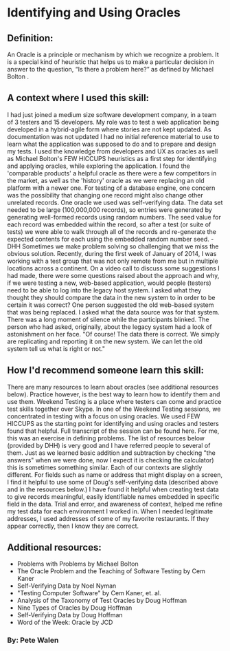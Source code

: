 # Identifying and Using Oracles
## Definition: 
An Oracle is a principle or mechanism by which we recognize a problem. It is a special kind of heuristic that helps us to make a particular decision in answer to the question, “Is there a problem here?” as defined by Michael Bolton . 

## A context where I used this skill: 
I had just joined a medium size software development company, in a team of 3 testers and 15 developers. My role was to test a web application being developed in a hybrid-agile form where stories are not kept updated. As documentation was not updated I had no initial reference material to use to learn what the application was supposed to do and to prepare and design my tests. I used the knowledge from developers and UX as oracles as well as Michael Bolton's FEW HICCUPS heuristics as a first step for identifying and applying oracles, while exploring the application. I found the 'comparable products' a helpful oracle as there were a few competitors in the market, as well as the 'history' oracle as we were replacing an old platform with a newer one. For testing of a database engine, one concern was the possibility that changing one record might also change other unrelated records. One oracle we used was self-verifying data. The data set needed to be large (100,000,000 records), so entries were generated by generating well-formed records using random numbers. The seed value for each record was embedded within the record, so after a test (or suite of tests) we were able to walk through all of the records and re-generate the expected contents for each using the embedded random number seed. - DHH Sometimes we make problem solving so challenging that we miss the obvious solution. Recently, during the first week of January of 2014, I was working with a test group that was not only remote from me but in multiple locations across a continent. On a video call to discuss some suggestions I had made, there were some questions raised about the approach and why, if we were testing a new, web-based application, would people (testers) need to be able to log into the legacy host system. I asked what they thought they should compare the data in the new system to in order to be certain it was correct? One person suggested the old web-based system that was being replaced. I asked what the data source was for that system. There was a long moment of silence while the participants blinked. The person who had asked, originally, about the legacy system had a look of astonishment on her face. "Of course! The data there is correct. We simply are replicating and reporting it on the new system. We can let the old system tell us what is right or not." 

## How I'd recommend someone learn this skill: 
There are many resources to learn about oracles (see additional resources below). Practice however, is the best way to learn how to identify them and use them. Weekend Testing is a place where testers can come and practice test skills together over Skype. In one of the Weekend Testing sessions, we concentrated in testing with a focus on using oracles. We used FEW HICCUPS as the starting point for identifying and using oracles and testers found that helpful. Full transcript of the session can be found here. For me, this was an exercise in defining problems. The list of resources below (provided by DHH) is very good and I have referred people to several of them. Just as we learned basic addition and subtraction by checking "the answers" when we were done, now I expect it is checking the calculator) this is sometimes something similar. Each of our contexts are slightly different. For fields such as name or address that might display on a screen, I find it helpful to use some of Doug's self-verifying data (described above and in the resources below.) I have found it helpful when creating test data to give records meaningful, easily identifiable names embedded in specific field in the data. Trial and error, and awareness of context, helped me refine my test data for each environment I worked in. When I needed legitimate addresses, I used addresses of some of my favorite restaurants. If they appear correctly, then I know they are correct. 

## Additional resources: 
* Problems with Problems by Michael Bolton 
* The Oracle Problem and the Teaching of Software Testing by Cem Kaner 
* Self-Verifying Data by Noel Nyman 
* "Testing Computer Software" by Cem Kaner, et. al. 
* Analysis of the Taxonomy of Test Oracles by Doug Hoffman 
* Nine Types of Oracles by Doug Hoffman 
* Self-Verifying Data by Doug Hoffman 
* Word of the Week: Oracle by JCD 

### By: Pete Walen 



